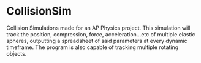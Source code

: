 # CollisionSim
Collision Simulations made for an AP Physics project. This simulation will track the position, compression, force, acceleration...etc of multiple elastic spheres, outputting a spreadsheet of said parameters at every dynamic timeframe. The program is also capable of tracking multiple rotating objects.
